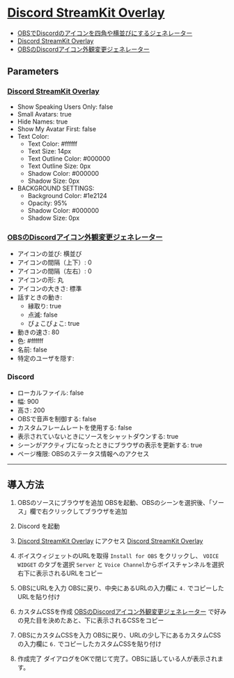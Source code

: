 # [Discord StreamKit Overlay](discord-obs.md)

- [OBSでDiscordのアイコンを四角や横並びにするジェネレーター](https://blog.alfebelow.com/entry/2022/03/20/obs-discord-icon)
- [Discord StreamKit Overlay](https://streamkit.discord.com/overlay)
- [OBSのDiscordアイコン外観変更ジェネレーター](https://obs-discord-icon.alfebelow.com/)

## Parameters

### [Discord StreamKit Overlay](https://streamkit.discord.com/overlay)

- Show Speaking Users Only: false
- Small Avatars: true
- Hide Names: true
- Show My Avatar First: false
- Text Color:
    - Text Color: #ffffff
    - Text Size: 14px
    - Text Outline Color: #000000
    - Text Outline Size: 0px
    - Shadow Color: #000000
    - Shadow Size: 0px
- BACKGROUND SETTINGS:
    - Background Color: #1e2124
    - Opacity: 95%
    - Shadow Color: #000000
    - Shadow Size: 0px

### [OBSのDiscordアイコン外観変更ジェネレーター](https://obs-discord-icon.alfebelow.com/)

- アイコンの並び: 横並び
- アイコンの間隔（上下）: 0
- アイコンの間隔（左右）: 0
- アイコンの形: 丸
- アイコンの大きさ: 標準
- 話すときの動き: 
    - 縁取り: true
    - 点滅: false
    - ぴょこぴょこ: true
- 動きの速さ: 80
- 色: #ffffff
- 名前: false
- 特定のユーザを隠す:

### Discord

- ローカルファイル: false
- 幅: 900
- 高さ: 200
- OBSで音声を制御する: false
- カスタムフレームレートを使用する: false
- 表示されていないときにソースをシャットダウンする: true
- シーンがアクティブになったときにブラウザの表示を更新する: true
- ページ権限: OBSのステータス情報へのアクセス

----------

## 導入方法

1. OBSのソースにブラウザを追加
OBSを起動、OBSのシーンを選択後、「ソース」欄で右クリックしてブラウザを追加

2. Discord を起動

3. [Discord StreamKit Overlay](https://streamkit.discord.com/overlay) にアクセス
[Discord StreamKit Overlay](https://streamkit.discord.com/overlay)

4. ボイスウィジェットのURLを取得
`Install for OBS` をクリックし、 `VOICE WIDGET` のタブを選択
`Server` と `Voice Channel`からボイスチャンネルを選択
右下に表示されるURLをコピー

5. OBSにURLを入力
OBSに戻り、中央にあるURLの入力欄に `4.` でコピーしたURLを貼り付け

6. カスタムCSSを作成
[OBSのDiscordアイコン外観変更ジェネレーター](https://obs-discord-icon.alfebelow.com/) で好みの見た目を決めたあと、下に表示されるCSSをコピー

7. OBSにカスタムCSSを入力
OBSに戻り、URLの少し下にあるカスタムCSSの入力欄に `6.` でコピーしたカスタムCSSを貼り付け

8. 作成完了
ダイアログをOKで閉じて完了。OBSに話している人が表示されます。

